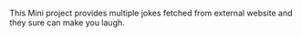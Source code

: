 This Mini project provides multiple jokes fetched from external website and they sure can make you laugh.
